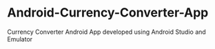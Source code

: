 # Android-Currency-Converter-App
Currency Converter Android App developed using Android Studio and Emulator
